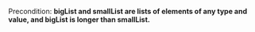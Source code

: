 Precondition: **bigList and smallList are lists of elements of any type and value, and bigList is longer than smallList.**
